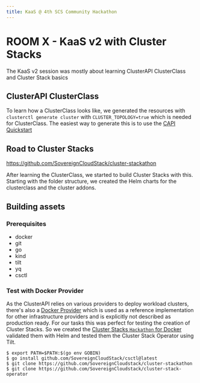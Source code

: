 ```yaml
---
title: KaaS @ 4th SCS Community Hackathon
---
```


# ROOM X - KaaS v2 with Cluster Stacks

The KaaS v2 session was mostly about learning ClusterAPI ClusterClass and Cluster Stack basics

## ClusterAPI ClusterClass

To learn how a ClusterClass looks like, we generated the resources with `clusterctl generate cluster` with `CLUSTER_TOPOLOGY=true` which is needed for ClusterClass.
The easiest way to generate this is to use the [CAPI Quickstart](https://cluster-api.sigs.k8s.io/user/quick-start.html)

## Road to Cluster Stacks

https://github.com/SovereignCloudStack/cluster-stackathon

After learning the ClusterClass, we started to build Cluster Stacks with this.
Starting with the folder structure, we created the Helm charts for the clusterclass and the cluster addons.

## Building assets

### Prerequisites
- docker
- git
- go
- kind
- tilt
- yq
- csctl

### Test with Docker Provider

As the ClusterAPI relies on various providers to deploy workload clusters, there's also a [Docker Provider](https://github.com/kubernetes-sigs/cluster-api/blob/main/test/infrastructure/docker/README.md) which is used as a reference implementation for other infrastructure providers and is explicitly not described as production ready.
For our tasks this was perfect for testing the creation of Cluster Stacks.
So we created the [Cluster Stacks `Hackathon` for Docker](https://github.com/SovereignCloudStack/cluster-stackathon/tree/main/providers/docker/hackathon/1-28) validated them with Helm and tested them the Cluster Stack Operator using Tilt.

```
$ export PATH=$PATH:$(go env GOBIN)
$ go install github.com/SovereignCloudStack/csctl@latest
$ git clone https://github.com/SovereignCloudstack/cluster-stackathon
$ git clone https://github.com/SovereignCloudstack/cluster-stack-operator

```
